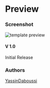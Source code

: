 # Preview

### Screenshot

![template preview](https://i.imgur.com/7pp26Ow.png)


#### V 1.0
Initial Release
### Authors
[YassinDaboussi](https://facebook.com/yassdaboussi)


